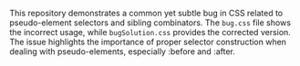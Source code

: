 This repository demonstrates a common yet subtle bug in CSS related to pseudo-element selectors and sibling combinators. The `bug.css` file shows the incorrect usage, while `bugSolution.css` provides the corrected version.  The issue highlights the importance of proper selector construction when dealing with pseudo-elements, especially :before and :after.